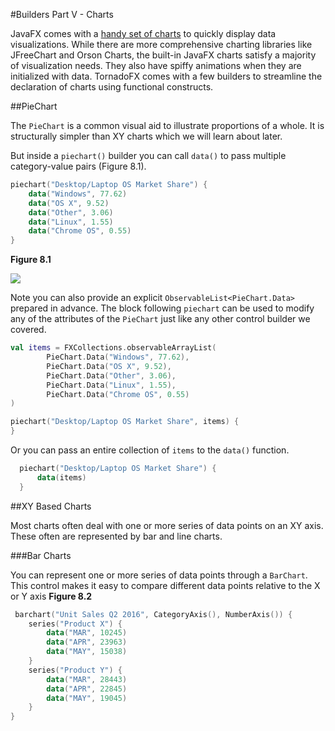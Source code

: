 #Builders Part V - Charts

JavaFX comes with a [handy set of charts](http://docs.oracle.com/javafx/2/charts/chart-overview.htm) to quickly display data visualizations. While there are more comprehensive charting libraries like JFreeChart and Orson Charts, the built-in JavaFX charts satisfy a majority of visualization needs. They also have spiffy animations when they are initialized with data. TornadoFX comes with a few builders to streamline the declaration of charts using functional constructs.


##PieChart

The `PieChart` is a common visual aid to illustrate proportions of a whole. It is structurally simpler than XY charts which we will learn about later. 

But inside a `piechart()` builder you can call `data()` to pass multiple category-value pairs (Figure 8.1).

```kotlin
piechart("Desktop/Laptop OS Market Share") {
    data("Windows", 77.62)
    data("OS X", 9.52)
    data("Other", 3.06)
    data("Linux", 1.55)
    data("Chrome OS", 0.55)
}
```

**Figure 8.1**

![](http://i.imgur.com/FCMchDa.png)

Note you can also provide an explicit `ObservableList<PieChart.Data>` prepared in advance. The block following `piechart` can be used to modify any of the attributes of the `PieChart` just like any other control builder we covered. 

```kotlin
val items = FXCollections.observableArrayList(
        PieChart.Data("Windows", 77.62),
        PieChart.Data("OS X", 9.52),
        PieChart.Data("Other", 3.06),
        PieChart.Data("Linux", 1.55),
        PieChart.Data("Chrome OS", 0.55)
)

piechart("Desktop/Laptop OS Market Share", items) {
}
```

Or you can pass an entire collection of `items` to the `data()` function. 

```kotlin
  piechart("Desktop/Laptop OS Market Share") {
      data(items)
  }
  ```


##XY Based Charts

Most charts often deal with one or more series of data points on an XY axis. These often are represented by bar and line charts. 


###Bar Charts

You can represent one or more series of data points through a `BarChart`. This control makes it easy to compare different data points relative to the X or Y axis **Figure 8.2**

```kotlin
 barchart("Unit Sales Q2 2016", CategoryAxis(), NumberAxis()) {
    series("Product X") {
        data("MAR", 10245)
        data("APR", 23963)
        data("MAY", 15038)
    }
    series("Product Y") {
        data("MAR", 28443)
        data("APR", 22845)
        data("MAY", 19045)
    }
}
```